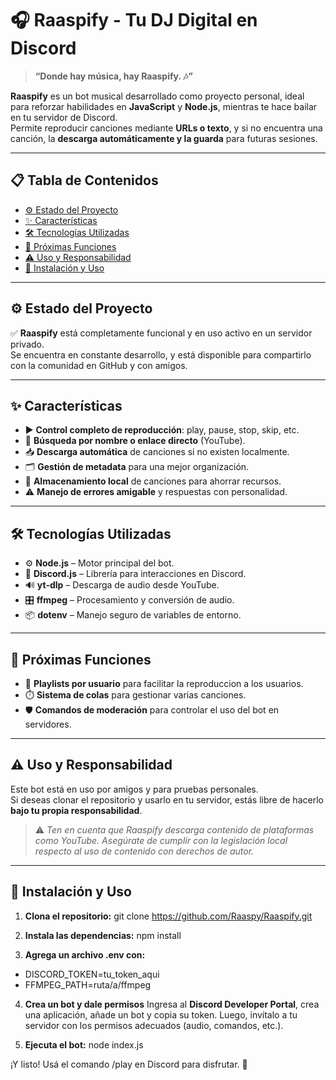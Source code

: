 # 🎧 **Raaspify** - Tu DJ Digital en Discord

> **“Donde hay música, hay Raaspify. 🎶”**

**Raaspify** es un bot musical desarrollado como proyecto personal, ideal para reforzar habilidades en **JavaScript** y **Node.js**, mientras te hace bailar en tu servidor de Discord.  
Permite reproducir canciones mediante **URLs o texto**, y si no encuentra una canción, la **descarga automáticamente y la guarda** para futuras sesiones.

---

## 📋 Tabla de Contenidos

- [⚙️ Estado del Proyecto](#️-estado-del-proyecto)
- [✨ Características](#-características)
- [🛠️ Tecnologías Utilizadas](#️-tecnologías-utilizadas)
- [🚧 Próximas Funciones](#-próximas-funciones)
- [⚠️ Uso y Responsabilidad](#-uso-y-responsabilidad)
- [🔧 Instalación y Uso](#-instalación-y-uso)

---

## ⚙️ Estado del Proyecto

✅ **Raaspify** está completamente funcional y en uso activo en un servidor privado.  
Se encuentra en constante desarrollo, y está disponible para compartirlo con la comunidad en GitHub y con amigos.

---

## ✨ Características

- ▶️ **Control completo de reproducción**: play, pause, stop, skip, etc.
- 🔎 **Búsqueda por nombre o enlace directo** (YouTube).
- 📥 **Descarga automática** de canciones si no existen localmente.
- 🗂️ **Gestión de metadata** para una mejor organización.
- 💾 **Almacenamiento local** de canciones para ahorrar recursos.
- ⚠️ **Manejo de errores amigable** y respuestas con personalidad.

---

## 🛠️ Tecnologías Utilizadas

- ⚙️ **Node.js** – Motor principal del bot.
- 🤖 **Discord.js** – Librería para interacciones en Discord.
- 🔊 **yt-dlp** – Descarga de audio desde YouTube.
- 🎛️ **ffmpeg** – Procesamiento y conversión de audio.
- 📦 **dotenv** – Manejo seguro de variables de entorno.

---

## 🚧 Próximas Funciones

- 📜 **Playlists por usuario** para facilitar la reproduccion a los usuarios.
- ⏱️ **Sistema de colas** para gestionar varias canciones.
- 🛡️ **Comandos de moderación** para controlar el uso del bot en servidores.

---

## ⚠️ Uso y Responsabilidad

Este bot está en uso por amigos y para pruebas personales.  
Si deseas clonar el repositorio y usarlo en tu servidor, estás libre de hacerlo **bajo tu propia responsabilidad**.

> ⚠️ *Ten en cuenta que Raaspify descarga contenido de plataformas como YouTube. Asegúrate de cumplir con la legislación local respecto al uso de contenido con derechos de autor.*

---

## 🔧 Instalación y Uso

1. **Clona el repositorio:**
git clone https://github.com/Raaspy/Raaspify.git

2. **Instala las dependencias:**
npm install

3. **Agrega un archivo .env con:**
- DISCORD_TOKEN=tu_token_aqui
- FFMPEG_PATH=ruta/a/ffmpeg

4. **Crea un bot y dale permisos**
Ingresa al **Discord Developer Portal**, crea una aplicación, añade un bot y copia su token. Luego, invítalo a tu servidor con los permisos adecuados (audio, comandos, etc.). 

4. **Ejecuta el bot:**
node index.js

¡Y listo! Usá el comando /play en Discord para disfrutar. 🚀
